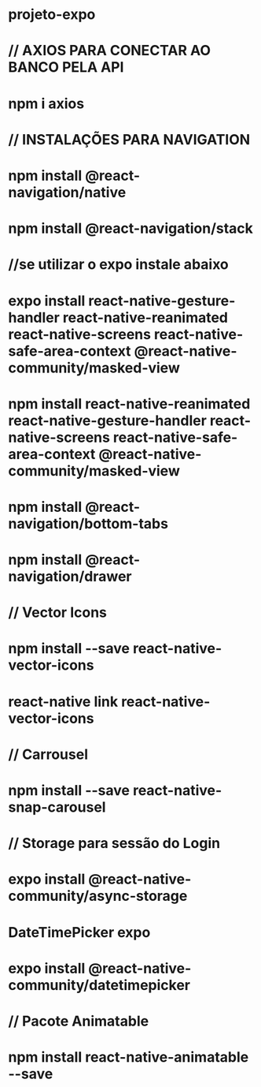 # projeto-expo

# // AXIOS PARA CONECTAR AO BANCO PELA API
# npm i axios

# // INSTALAÇÕES PARA NAVIGATION
# npm install @react-navigation/native
# npm install @react-navigation/stack

# //se utilizar o expo instale abaixo
# expo install react-native-gesture-handler react-native-reanimated react-native-screens react-native-safe-area-context @react-native-community/masked-view

# npm install react-native-reanimated react-native-gesture-handler react-native-screens react-native-safe-area-context @react-native-community/masked-view

# npm install @react-navigation/bottom-tabs
# npm install @react-navigation/drawer


# // Vector Icons
# npm install --save react-native-vector-icons
# react-native link react-native-vector-icons


# // Carrousel
# npm install --save react-native-snap-carousel


# // Storage para sessão do Login
# expo install @react-native-community/async-storage

# DateTimePicker expo
# expo install @react-native-community/datetimepicker

# // Pacote Animatable
# npm install react-native-animatable --save